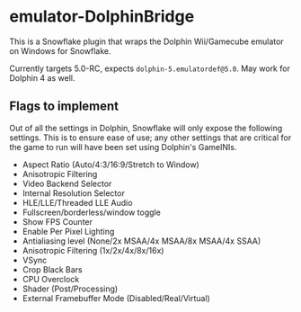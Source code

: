 # emulator-DolphinBridge
This is a Snowflake plugin that wraps the Dolphin Wii/Gamecube emulator on Windows for Snowflake.

Currently targets 5.0-RC, expects `dolphin-5.emulatordef@5.0`. May work for Dolphin 4 as well. 

Flags to implement 
---
Out of all the settings in Dolphin, Snowflake will only expose the following settings. This is to ensure ease of use; any other settings that are critical for the game to run will have been set using Dolphin's GameINIs.

* Aspect Ratio (Auto/4:3/16:9/Stretch to Window)
* Anisotropic Filtering
* Video Backend Selector
* Internal Resolution Selector
* HLE/LLE/Threaded LLE Audio
* Fullscreen/borderless/window toggle
* Show FPS Counter
* Enable Per Pixel Lighting
* Antialiasing level (None/2x MSAA/4x MSAA/8x MSAA/4x SSAA)
* Anisotropic Filtering (1x/2x/4x/8x/16x)
* VSync
* Crop Black Bars
* CPU Overclock 
* Shader (Post/Processing)
* External Framebuffer Mode (Disabled/Real/Virtual)
